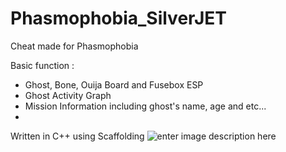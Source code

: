 # Phasmophobia_SilverJET
Cheat made for Phasmophobia

Basic function :
- Ghost, Bone, Ouija Board and Fusebox ESP
- Ghost Activity Graph
- Mission Information including ghost's name, age and etc...
- 
Written in C++ using Scaffolding
![enter image description here](https://i.imgur.com/UoBPkif.png)
